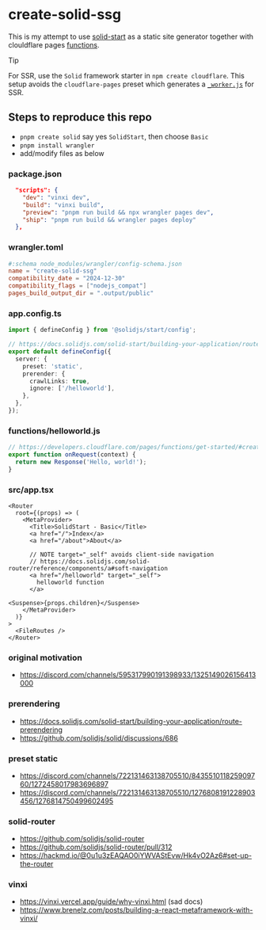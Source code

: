 # create-solid-ssg
This is my attempt to use [solid-start](https://start.solidjs.com) as a static site generator together with clouldflare pages [functions](https://developers.cloudflare.com/pages/functions/).

> [!TIP]
> For SSR, use the `Solid` framework starter in `npm create cloudflare`.
> This setup avoids the `cloudflare-pages` preset which generates a [`_worker.js`](https://developers.cloudflare.com/pages/functions/advanced-mode/) for SSR.

## Steps to reproduce this repo
- `pnpm create solid` say yes `SolidStart`, then choose `Basic`
- `pnpm install wrangler`
- add/modify files as below

### package.json
```json
  "scripts": {
    "dev": "vinxi dev",
    "build": "vinxi build",
    "preview": "pnpm run build && npx wrangler pages dev",
    "ship": "pnpm run build && wrangler pages deploy"
  },
```

### wrangler.toml
```toml
#:schema node_modules/wrangler/config-schema.json
name = "create-solid-ssg"
compatibility_date = "2024-12-30"
compatibility_flags = ["nodejs_compat"]
pages_build_output_dir = ".output/public"
```

### app.config.ts
```ts
import { defineConfig } from '@solidjs/start/config';

// https://docs.solidjs.com/solid-start/building-your-application/route-prerendering
export default defineConfig({
  server: {
    preset: 'static',
    prerender: {
      crawlLinks: true,
      ignore: ['/helloworld'],
    },
  },
});
```

### functions/helloworld.js
```js
// https://developers.cloudflare.com/pages/functions/get-started/#create-a-function
export function onRequest(context) {
  return new Response('Hello, world!');
}
```

### src/app.tsx
```tsx
<Router
  root={(props) => (
    <MetaProvider>
      <Title>SolidStart - Basic</Title>
      <a href="/">Index</a>
      <a href="/about">About</a>

      // NOTE target="_self" avoids client-side navigation
      // https://docs.solidjs.com/solid-router/reference/components/a#soft-navigation
      <a href="/helloworld" target="_self">
        helloworld function
      </a>

<Suspense>{props.children}</Suspense>
    </MetaProvider>
  )}
>
  <FileRoutes />
</Router>
```

### original motivation
- https://discord.com/channels/595317990191398933/1325149026156413000

### prerendering
- https://docs.solidjs.com/solid-start/building-your-application/route-prerendering
- https://github.com/solidjs/solid/discussions/686

### preset static
- https://discord.com/channels/722131463138705510/843551011825909760/1272458017983696897
- https://discord.com/channels/722131463138705510/1276808191228903456/1276814750499602495

### solid-router
- https://github.com/solidjs/solid-router
- https://github.com/solidjs/solid-router/pull/312
- https://hackmd.io/@0u1u3zEAQAO0iYWVAStEvw/Hk4vO2Az6#set-up-the-router

### vinxi
- https://vinxi.vercel.app/guide/why-vinxi.html (sad docs)
- https://www.brenelz.com/posts/building-a-react-metaframework-with-vinxi/
